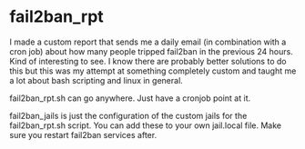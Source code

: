 # fail2ban_rpt
I made a custom report that sends me a daily email (in combination with a cron job) about how many people tripped fail2ban in the previous 24 hours. Kind of interesting to see. I know there are probably better solutions to do this but this was my attempt at something completely custom and taught me a lot about bash scripting and linux in general. 

fail2ban_rpt.sh can go anywhere. Just have a cronjob point at it. 

fail2ban_jails is just the configuration of the custom jails for the fail2ban_rpt.sh script. You can add these to your own jail.local file. Make sure you restart fail2ban services after. 
